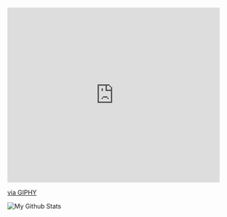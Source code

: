 <!--
**officialnico/officialnico** is a ✨ _special_ ✨ repository because its `README.md` (this file) appears on your GitHub profile.
-->
[]("https://giphy.com/embed/zuZHaMcMHsAQ8")

<br />
  <iframe src="https://giphy.com/embed/zuZHaMcMHsAQ8" width="480" height="396" frameBorder="0" class="giphy-embed" allowFullScreen></iframe><p><a href="https://giphy.com/gifs/chuck-s3-zachary-levi-zuZHaMcMHsAQ8">via GIPHY</a></p>
  <img align="left" alt="My Github Stats" src="https://github-readme-stats.codestackr.vercel.app/api?username=officialnico&show_icons=true&hide_border=true" />
  
<br />
